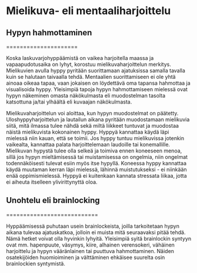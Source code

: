 # Mielikuva- eli mentaaliharjoittelu

## Hypyn hahmottaminen  
=====================

Koska laskuvarjohyppäämistä on vaikea harjoitella maassa ja
vapaapudotusaika on lyhyt, korostuu mielikuvaharjoittelun merkitys.
Mielikuvien avulla hyppy pyritään suorittamaan ajatuksissa samalla
tavalla kuin se halutaan taivaalla tehdä. Mentaalien suorittamiseen ei
ole yhtä ainoaa oikeaa tapaa, vaan jokaisen on löydettävä oma tapansa
hahmottaa ja visualisoida hyppy. Yleisimpiä tapoja hypyn hahmottamiseen
mielessä ovat hypyn näkeminen omasta näkökulmasta eli muodostelman
tasolta katsottuna ja/tai ylhäältä eli kuvaajan näkökulmasta.

Mielikuvaharjoittelun voi aloittaa, kun hypyn muodostelmat on päätetty.
Uloshyppyharjoittelun ja lautailun aikana pyritään muodostamaan
mielikuvia siitä, mitä ilmassa tulee nähdä sekä miltä liikkeet tuntuvat
ja muodostaa näistä mielikuvista kokonainen hyppy. Hyppyä kannattaa
käydä läpi mielessä niin kauan, että se toimii. Jos hyppy tuntuu
mielikuvissa jotenkin vaikealta, kannattaa palata harjoittelemaan
laudoille tai konemallille. Mielikuvan hypystä tulee olla selkeä ja
toimiva ennen koneeseen menoa, sillä jos hypyn mieltämisessä tai
muistamisessa on ongelmia, niin ongelmat todennäköisesti tulevat esiin
myös itse hypyllä. Koneessa hyppy kannattaa käydä muutaman kerran läpi
mielessä, lähinnä muistutukseksi - ei niinkään enää oppimismielessä.
Hyppyä ei kuitenkaan kannata stressata liikaa, jotta ei aiheuta
itselleen ylivirittynyttä oloa.

## Unohtelu eli brainlocking  
===========================

Hyppäämisessä puhutaan usein brainlockeista, joilla tarkoitetaan hypyn
aikana tulevaa ajatuskatkoa, jolloin ei muista mitä seuraavaksi pitää
tehdä. Nämä hetket voivat olla hyvinkin lyhyitä. Yleisimpiä syitä
brainlockin syntyyn ovat mm. hapenpuute, väsymys, kiire, alhainen
verensokeri, vähäinen harjoittelu ja hypyn vääränlainen tai puuttuva
hahmottaminen. Näiden osatekijöiden huomioiminen ja välttäminen ehkäisee
suurelta osin brainlockien syntymistä.